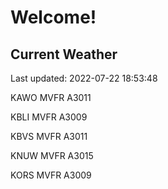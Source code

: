 # Welcome!

## Current Weather

Last updated: 2022-07-22 18:53:48

KAWO MVFR A3011

KBLI MVFR A3009

KBVS MVFR A3011

KNUW MVFR A3015

KORS MVFR A3009


